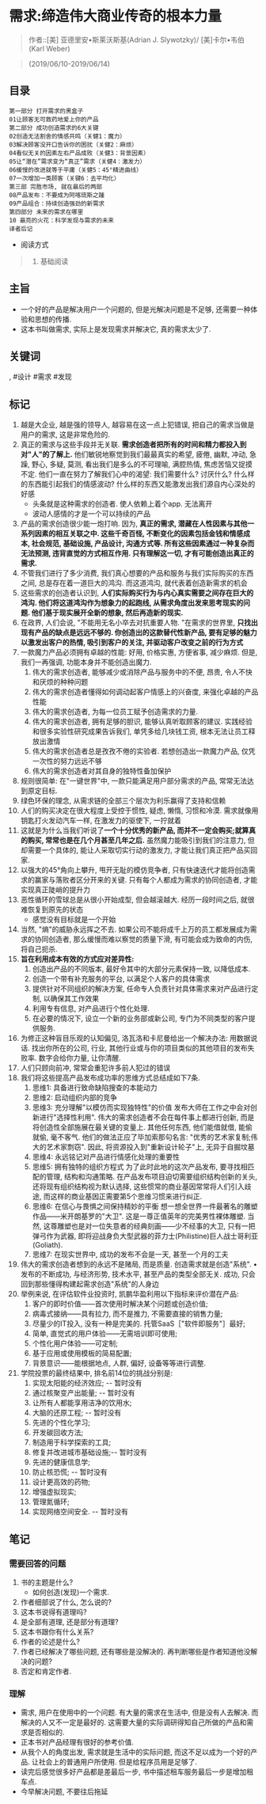 # 需求:缔造伟大商业传奇的根本力量

> 作者::[美] 亚德里安•斯莱沃斯基(Adrian J. Slywotzky)/ [美]卡尔•韦伯 (Karl Weber)

> (2019/06/10-2019/06/14)

## 目录
```
第一部分 打开需求的黑盒子
01让顾客无可救药地爱上你的产品
第二部分 成功创造需求的6大关键
02创造无法割舍的情感共鸣（关健1：魔力）
03解决顾客没开口告诉你的困扰（关健2：麻烦）
04看似无关的因素左右产品成败（关健3：背景因素）
05让“潜在”需求变为“真正”需求（关健4：激发力）
06缓慢的改进就等于平庸（关健5：45°精进曲线）
07一次增加一类顾客（关键6：去平均化）
第三部 完胜市场, 就在最后的两部
08产品发布：不要成为阿喀琉斯之踵
09产品组合：持续创造强劲的新需求
第四部分 未来的需求在哪里
10 最亮的火花：科学发现与需求的未来
译者后记
```

* 阅读方式
> 1. 基础阅读

## 主旨
* 一个好的产品是解决用户一个问题的, 但是光解决问题是不足够, 还需要一种体验和思想的传播.
* 这本书叫做需求, 实际上是发现需求并解决它, 真的需求太少了.

## 关键词
, #设计 #需求 #发现

## 标记
1. 越是大企业, 越是强的领导人, 越容易在这一点上犯错误, 把自己的需求当做是用户的需求, 这是非常危险的.
3. 真正的需求与这些手段并无关联. **需求创造者把所有的时间和精力都投入到对"人"的了解上.** 他们敏锐地察觉到我们最最真实的希望, 疲倦, 幽默, 冲动, 急躁, 野心, 多疑, 莫测, 看出我们是多么的不可理喻, 满腔热情, 焦虑苦恼又捉摸不定. 他们一直在努力了解我们心中的渴望: 我们需要什么? 讨厌什么? 什么样的东西能引起我们的情感波动? 什么样的东西又能激发出我们源自内心深处的好感
    * 头条就是这种需求的创造者. 使人依赖上着个app. 无法离开
    * 波动人感情的才是一个可以持续的产品
4. 产品的需求创造很少能一炮打响. 因为, **真正的需求, 潜藏在人性因素与其他一系列因素的相互关联之中. 这些千奇百怪, 不断变化的因素包括金钱和情感成本, 社会规范, 基础设施, 产品设计, 沟通方式等. 所有这些因素通过一种复杂而无法预测, 违背直觉的方式相互作用. 只有理解这一切, 才有可能创造出真正的需求.**
5. 不管我们进行了多少消费, 我们真心想要的产品和服务与我们实际购买的东西之间, 总是存在着一道巨大的鸿沟. 而这道鸿沟, 就代表着创造新需求的机会
6. 这些需求的创造者认识到, **人们实际购买行为与内心真实需要之间存在巨大的鸿沟. 他们将这道鸿沟作为想象力的起跑线, 从需求角度出发来思考现实的问题. 他们基于现实展开全新的想象, 然后再造新的现实.**
7. 在政界, 人们会说, "不能用无名小卒去对抗重要人物. "在需求的世界里, **只找出现有产品的缺点是远远不够的. 你创造出的这款替代性新产品, 要有足够的魅力以激发出客户的热情, 吸引到客户的关注, 并驱动客户改变之前的行为方式**
8. 一款魔力产品必须拥有卓越的性能: 好用, 价格实惠, 方便省事, 减少麻烦. 但是, 我们一再强调, 功能本身并不能创造出魔力.
    1. 伟大的需求创造者, 能够减少或消除产品与服务中的不便, 昂贵, 令人不快和厌烦的种种问题
    2. 伟大的需求创造者懂得如何调动起客户情感上的兴奋度, 来强化卓越的产品性能
    3. 伟大的需求创造者, 为每一位员工赋予创造需求的力量.
    4. 伟大的需求创造者, 拥有足够的胆识, 能够认真听取顾客的建议. 实践经验和很多实验性研究成果告诉我们, 单凭多给几块钱工资, 根本无法让员工释放出激情
    5. 伟大的需求创造者总是孜孜不倦的实验者. 若想创造出一款魔力产品, 仅凭一次性的努力远远不够
    6. 伟大的需求创造者对其自身的独特性备加保护
16. 规则很简单: 在"一键世界"中, 一款只能满足用户部分需求的产品, 常常无法达到原定目标.
17. 绿色环保的理念, 从需求链的全部三个层次为利乐赢得了支持和信赖
18. 人们的购买决定在很大程度上受控于惯性, 疑虑, 懒惰, 习惯和冷漠. 需求就像用钥匙打火发动汽车一样, 在激发力的驱使下, 一拧就着
19. 这就是为什么当我们听说了**一个十分优秀的新产品, 而并不一定会购买;就算真的购买, 常常也是在几个月甚至几年之后.** 虽然魔力能吸引到我们的注意力, 但却需要一个具体的, 能让人采取切实行动的激发力, 才能让我们真正把产品买回家.
20. 以强大的45°角向上攀升, 甩开无耻的模仿竞争者, 只有快速迭代才能将创造需求的赢家与落败者区分开来的关键.  只有每个人都成为需求的协同创造者, 才能实现真正陡峭的提升力
21. 恶性循环的雪球总是从很小开始成型, 但会越滚越大. 经历一段时间之后, 就很难恢复到原先的状态
    * 感觉没有目标就是一个开始
22. 当然, "熵"的威胁永远挥之不去. 如果公司不能将成千上万的员工都发展成为需求的协同创造者, 那么缓慢而难以察觉的质量下滑, 有可能会成为致命的内伤, 将自己扼杀.
23. **旨在利用成本有效的方式应对差异性:**
    1. 创造出产品的不同版本, 最好令其中的大部分元素保持一致, 以降低成本.
    2. 创造一个带有补充服务的平台, 以满足个人客户的具体需求
    3. 提供针对不同组织的解决方案, 任命专人负责针对具体需求来对产品进行定制, 以确保其工作效果
    4. 利用专有信息, 对产品进行个性化处理.
    5. 在必要的情况下, 设立一个新的业务部或新公司, 专门为不同类型的客户提供服务.
28. 为修正这种盲目乐观的认知偏见, 洛瓦洛和卡尼曼给出一个解决办法: 用数据说话. 找出你所在的公司, 行业, 其他行业或与你的项目类似的其他项目的发布失败率. 数字会给你力量, 让你清醒.
29. 人们只顾向前冲, 常常会重犯许多前人犯过的错误
30. 我们将这些提高产品发布成功率的思维方式总结成如下7条.
    1. 思维1: 具备进行致命缺陷搜查的本能动力
    2. 思维2: 启动组织内部的竞争
    3. 思维3: 充分理解"以模仿而实现独特性"的价值 发布大师在工作之中会对创新进行"选择性利用". 伟大的需求创造者不会在每件事上都进行创新, 而是将创造性全部施展在最关键的变量上. 其他任何东西, 他们能借就借, 能偷就偷, 毫不客气. 他们的做法正应了毕加索那句名言: "优秀的艺术家复制;伟大的艺术家剽窃". 因此, 将资源投入到"重新设计轮子"上, 无异于自掘坟墓
    4. 思维4: 永远铭记对产品进行情感化处理的重要性
    5. 思维5: 拥有独特的组织方程式 为了此时此地的这次产品发布, 要寻找相匹配的管理, 结构和沟通策略. 在产品发布项目迫切需要组织结构创新的关头, 还将现有组织结构视为默认选择, 这些惯常的商业基因常常将人们引入歧途, 而这样的商业基因正需要第5个思维习惯来进行纠正.
    6. 思维6: 在信心与畏惧之间保持精妙的平衡 想一想全世界一件最著名的雕塑作品——米开朗基罗的"大卫". 这是一尊正值英年的完美男性裸体雕塑. 当然, 这尊雕塑也是对一位失意者的经典刻画——少不经事的大卫, 只有一把弹弓作为武器, 即将迎战身负大型武器的菲力士(Philistine)巨人战士哥利亚(Goliath).
    7. 思维7: 在现实世界中, 成功的发布不会是一天, 甚至一个月的工夫
38. 伟大的需求创造者想到的永远不是赌局, 而是质量. 创造需求就是创造"系统".  • 发布的不断成功, 与经济形势, 技术水平, 甚至产品的类型全部无关. 成功, 只会回到那些懂得构建起需求创造"系统"的人身边
39. 举例来说, 在评估软件业投资时, 凯鹏华盈利用以下指标来评价潜在产品:
    1. 客户的即时价值——首次使用时解决某个问题或创造价值;
    2. 病毒式接纳——具有拉力, 而不是推力, 不需要直接的销售力量;
    3. 尽量少的IT投入, 没有一种是完美的. 托管SaaS［"软件即服务"］最好;
    4. 简单, 直觉式的用户体验——无需培训即可使用;
    5. 个性化用户体验——可定制;
    6. 基于应用或使用模板的简易配置;
    7. 背景意识——能根据地点, 人群, 偏好, 设备等等进行调整.
40. 学院投票的最终结果中, 排名前14位的挑战分别是:
    1. 实现太阳能的经济效应;   -- 暂时没有
    2. 通过核聚变产出能量;  -- 暂时没有
    3. 让所有人都能享用洁净的饮用水;
    4. 大脑的还原工程; -- 暂时没有
    5. 先进的个性化学习;
    6. 开发碳回收方法;
    7. 制造用于科学探索的工具;
    8. 修复并改进城市基础设施;-- 暂时没有
    9. 先进的健康信息学;
    10. 防止核恐慌; -- 暂时没有
    11. 设计更高效的药物;
    12. 增强虚拟现实;
    13. 管理氮循环;
    14. 实现网络空间安全. -- 暂时没有


## 笔记
### 需要回答的问题
1. 书的主题是什么?
    * 如何创造(发现)一个需求.
2. 作者细部说了什么, 怎么说的?
3. 这本书说得有道理吗?
4. 是全部有道理, 还是部分有道理?
5. 这本书跟你有什么关系?
6. 作者的论述是什么?
7. 作者已经解决了哪些问题, 还有哪些是没解决的. 再判断哪些是作者知道他没解决的问题?
8. 否定和肯定作者.

### 理解
* 需求, 用户在使用中的一个问题. 有大量的需求在生活中, 但是没有人去解决. 而解决的人又不一定是最好的. 这需要大量的实际调研得知自己所做的产品和需求是否相似的.
* 正本书对产品经理有很好的参考价值.
* 从我个人的角度出发, 需求就是生活中的实际问题, 而这不足以成为一个好的产品. 让社会上的普通用户所使用. 但是给程序员用是足够了.
* 读完后感觉很多好产品都是差最后一步, 书中描述租车服务最后一步是增加租车点.
* 今早解决问题, 不要往后拖延

